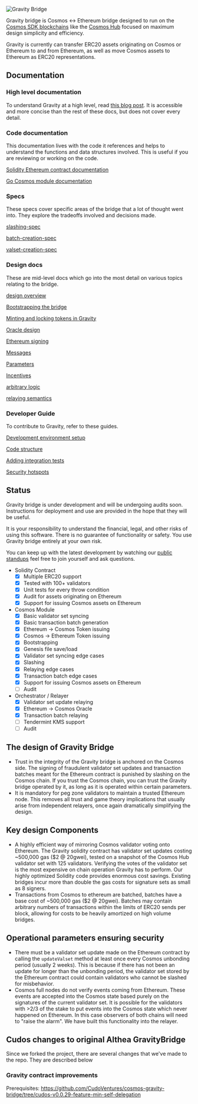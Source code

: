 ![Gravity Bridge](./gravity-bridge.svg)

Gravity bridge is Cosmos <-> Ethereum bridge designed to run on the [Cosmos SDK blockchains](https://github.com/cosmos/cosmos-sdk) like the [Cosmos Hub](https://github.com/cosmos/gaia) focused on maximum design simplicity and efficiency.

Gravity is currently can transfer ERC20 assets originating on Cosmos or Ethereum to and from Ethereum, as well as move Cosmos assets to Ethereum as ERC20 representations.

## Documentation

### High level documentation

To understand Gravity at a high level, read [this blog post](https://blog.althea.net/how-gravity-works/). It is accessible and more concise than the rest of these docs, but does not cover every detail.

### Code documentation

This documentation lives with the code it references and helps to understand the functions and data structures involved. This is useful if you are reviewing or working on the code.

[Solidity Ethereum contract documentation](https://github.com/althea-net/cosmos-gravity-bridge/blob/main/solidity/contracts/contract-explanation.md)

[Go Cosmos module documentation](https://github.com/althea-net/cosmos-gravity-bridge/tree/main/module/x/gravity/spec)

### Specs

These specs cover specific areas of the bridge that a lot of thought went into. They explore the tradeoffs involved and decisions made.

[slashing-spec](/spec/slashing-spec.md)

[batch-creation-spec](/spec/batch-creation-spec.md)

[valset-creation-spec](/spec/valset-creation-spec.md)

### Design docs

These are mid-level docs which go into the most detail on various topics relating to the bridge.

[design overview](/docs/design/overview.md)

[Bootstrapping the bridge](/docs/design/bootstrapping.md)

[Minting and locking tokens in Gravity](/docs/design/mint-lock.md)

[Oracle design](/docs/design/oracle.md)

[Ethereum signing](/docs/design/ethereum-signing.md)

[Messages](/docs/design/messages.md)

[Parameters](/docs/design/parameters.md)

[Incentives](/docs/design/incentives.md)

[arbitrary logic](/docs/design/arbitrary-logic.md)

[relaying semantics](/docs/design/relaying-semantics.md)

### Developer Guide

To contribute to Gravity, refer to these guides.

[Development environment setup](/docs/developer/environment-setup.md)

[Code structure](/docs/developer/code-structure.md)

[Adding integration tests](/docs/developer/modifying-integration-tests.md)

[Security hotspots](/docs/developer/hotspots.md)

## Status

Gravity bridge is under development and will be undergoing audits soon. Instructions for deployment and use are provided in the hope that they will be useful.

It is your responsibility to understand the financial, legal, and other risks of using this software. There is no guarantee of functionality or safety. You use Gravity bridge entirely at your own risk.

You can keep up with the latest development by watching our [public standups](https://www.youtube.com/playlist?list=PL1MwlVJloJeyeE23-UmXeIx2NSxs_CV4b) feel free to join yourself and ask questions.

- Solidity Contract
  - [x] Multiple ERC20 support
  - [x] Tested with 100+ validators
  - [x] Unit tests for every throw condition
  - [x] Audit for assets originating on Ethereum
  - [x] Support for issuing Cosmos assets on Ethereum
- Cosmos Module
  - [x] Basic validator set syncing
  - [x] Basic transaction batch generation
  - [x] Ethereum -> Cosmos Token issuing
  - [x] Cosmos -> Ethereum Token issuing
  - [x] Bootstrapping
  - [x] Genesis file save/load
  - [x] Validator set syncing edge cases
  - [x] Slashing
  - [x] Relaying edge cases
  - [x] Transaction batch edge cases
  - [x] Support for issuing Cosmos assets on Ethereum
  - [ ] Audit
- Orchestrator / Relayer
  - [x] Validator set update relaying
  - [x] Ethereum -> Cosmos Oracle
  - [x] Transaction batch relaying
  - [ ] Tendermint KMS support
  - [ ] Audit

## The design of Gravity Bridge

- Trust in the integrity of the Gravity bridge is anchored on the Cosmos side. The signing of fraudulent validator set updates and transaction batches meant for the Ethereum contract is punished by slashing on the Cosmos chain. If you trust the Cosmos chain, you can trust the Gravity bridge operated by it, as long as it is operated within certain parameters.
- It is mandatory for peg zone validators to maintain a trusted Ethereum node. This removes all trust and game theory implications that usually arise from independent relayers, once again dramatically simplifying the design.

## Key design Components

- A highly efficient way of mirroring Cosmos validator voting onto Ethereum. The Gravity solidity contract has validator set updates costing ~500,000 gas ($2 @ 20gwei), tested on a snapshot of the Cosmos Hub validator set with 125 validators. Verifying the votes of the validator set is the most expensive on chain operation Gravity has to perform. Our highly optimized Solidity code provides enormous cost savings. Existing bridges incur more than double the gas costs for signature sets as small as 8 signers.
- Transactions from Cosmos to ethereum are batched, batches have a base cost of ~500,000 gas ($2 @ 20gwei). Batches may contain arbitrary numbers of transactions within the limits of ERC20 sends per block, allowing for costs to be heavily amortized on high volume bridges.

## Operational parameters ensuring security

- There must be a validator set update made on the Ethereum contract by calling the `updateValset` method at least once every Cosmos unbonding period (usually 2 weeks). This is because if there has not been an update for longer than the unbonding period, the validator set stored by the Ethereum contract could contain validators who cannot be slashed for misbehavior.
- Cosmos full nodes do not verify events coming from Ethereum. These events are accepted into the Cosmos state based purely on the signatures of the current validator set. It is possible for the validators with >2/3 of the stake to put events into the Cosmos state which never happened on Ethereum. In this case observers of both chains will need to "raise the alarm". We have built this functionality into the relayer.

## Cudos changes to original Althea GravityBridge
Since we forked the project, there are several changes that we've made to the repo. They are described below

### Gravity contract improvements
Prerequisites: https://github.com/CudoVentures/cosmos-gravity-bridge/tree/cudos-v0.0.29-feature-min-self-delegation